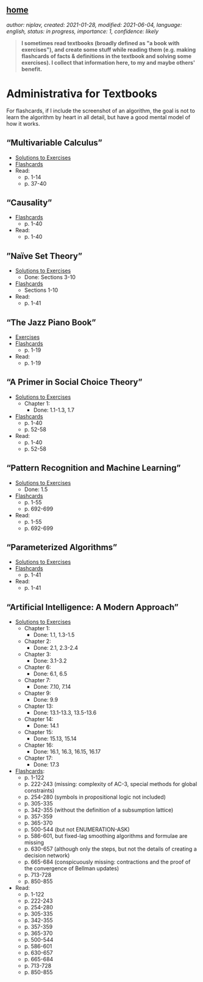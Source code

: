 [home](./index.md)
-------------------

*author: niplav, created: 2021-01-28, modified: 2021-06-04, language: english, status: in progress, importance: 1, confidence: likely*

> __I sometimes read textbooks (broadly defined as "a book with
exercises"), and create some stuff while reading them (e.g. making
flashcards of facts & definitions in the textbook and solving some
exercises). I collect that information here, to my and maybe others'
benefit.__

Administrativa for Textbooks
============================

<!--TODO: Add Programming in Lua-->

For flashcards, if I include the screenshot of an algorithm, the goal
is not to learn the algorithm by heart in all detail, but have a good
mental model of how it works.

“Multivariable Calculus”
------------------------

* [Solutions to Exercises](./mc_solutions.md)
* [Flashcards](./flash/multivariable_calculus.apkg)
* Read:
	* p. 1-14
	* p. 37-40

“Causality”
-----------

* [Flashcards](./flash/causality.apkg)
	* p. 1-40
* Read:
	* p. 1-40

”Naïve Set Theory”
------------------

* [Solutions to Exercises](./nst_solutions.md)
	* Done: Sections 3-10
* [Flashcards](./flash/naïve_set_theory.apkg)
	* Sections 1-10
* Read:
	* p. 1-41

“The Jazz Piano Book”
---------------------

* [Exercises](./tjpb_exercises.md)
* [Flashcards](./flash/the_jazz_piano_book.apkg)
	* p. 1-19
* Read:
	* p. 1-19

“A Primer in Social Choice Theory”
-----------------------------------

* [Solutions to Exercises](./apisct_solutions.md)
	* Chapter 1:
		* Done: 1.1-1.3, 1.7
* [Flashcards](./flash/a_primer_in_social_choice_theory.apkg)
	* p. 1-40
	* p. 52-58
* Read:
	* p. 1-40
	* p. 52-58

“Pattern Recognition and Machine Learning”
------------------------------------------

* [Solutions to Exercises](./praml_solutions.md)
	* Done: 1.5
* [Flashcards](./flash/pattern_recognition_and_machine_learning.apkg)
	* p. 1-55
	* p. 692-699
* Read:
	* p. 1-55
	* p. 692-699

“Parameterized Algorithms”
--------------------------

* [Solutions to Exercises](./pa_solutions.md)
* [Flashcards](./flash/parameterized_algorithms.apkg)
	* p. 1-41
* Read:
	* p. 1-41

“Artificial Intelligence: A Modern Approach”
---------------------------------------------

* [Solutions to Exercises](./aima_solutions.md)
	* Chapter 1:
		* Done: 1.1, 1.3-1.5
	* Chapter 2:
		* Done: 2.1, 2.3-2.4
	* Chapter 3:
		* Done: 3.1-3.2
	* Chapter 6:
		* Done: 6.1, 6.5
	* Chapter 7:
		* Done: 7.10, 7.14
	* Chapter 9:
		* Done: 9.9
	* Chapter 13:
		* Done: 13.1-13.3, 13.5-13.6
	* Chapter 14:
		* Done: 14.1
	* Chapter 15:
		* Done: 15.13, 15.14
	* Chapter 16:
		* Done: 16.1, 16.3, 16.15, 16.17
	* Chapter 17:
		* Done: 17.3
* [Flashcards](./flash/artificial_intelligence_a_modern_approach.apkg):
	* p. 1-122
	* p. 222-243 (missing: complexity of AC-3, special methods for global constraints)
	* p. 254-280 (symbols in propositional logic not included)
	* p. 305-335
	* p. 342-355 (without the definition of a subsumption lattice)
	* p. 357-359
	* p. 365-370
	* p. 500-544 (but not ENUMERATION-ASK)
	* p. 586-601, but fixed-lag smoothing algorithms and formulae are missing
	* p. 630-657 (although only the steps, but not the details of creating a decision network)
	* p. 665-684 (conspicuously missing: contractions and the proof of the convergence of Bellman updates)
	* p. 713-728
	* p. 850-855
* Read:
	* p. 1-122
	* p. 222-243
	* p. 254-280
	* p. 305-335
	* p. 342-355
	* p. 357-359
	* p. 365-370
	* p. 500-544
	* p. 586-601
	* p. 630-657
	* p. 665-684
	* p. 713-728
	* p. 850-855
